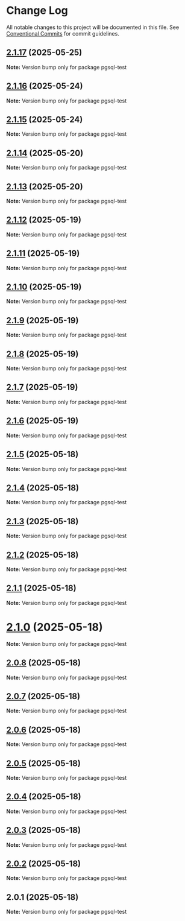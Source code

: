 # Change Log

All notable changes to this project will be documented in this file.
See [Conventional Commits](https://conventionalcommits.org) for commit guidelines.

## [2.1.17](https://github.com/launchql/launchql/compare/pgsql-test@2.1.16...pgsql-test@2.1.17) (2025-05-25)

**Note:** Version bump only for package pgsql-test





## [2.1.16](https://github.com/launchql/launchql/compare/pgsql-test@2.1.15...pgsql-test@2.1.16) (2025-05-24)

**Note:** Version bump only for package pgsql-test





## [2.1.15](https://github.com/launchql/launchql/compare/pgsql-test@2.1.14...pgsql-test@2.1.15) (2025-05-24)

**Note:** Version bump only for package pgsql-test





## [2.1.14](https://github.com/launchql/launchql/compare/pgsql-test@2.1.13...pgsql-test@2.1.14) (2025-05-20)

**Note:** Version bump only for package pgsql-test





## [2.1.13](https://github.com/launchql/launchql/compare/pgsql-test@2.1.12...pgsql-test@2.1.13) (2025-05-20)

**Note:** Version bump only for package pgsql-test





## [2.1.12](https://github.com/launchql/launchql/compare/pgsql-test@2.1.11...pgsql-test@2.1.12) (2025-05-19)

**Note:** Version bump only for package pgsql-test





## [2.1.11](https://github.com/launchql/launchql/compare/pgsql-test@2.1.10...pgsql-test@2.1.11) (2025-05-19)

**Note:** Version bump only for package pgsql-test





## [2.1.10](https://github.com/launchql/launchql/compare/pgsql-test@2.1.9...pgsql-test@2.1.10) (2025-05-19)

**Note:** Version bump only for package pgsql-test





## [2.1.9](https://github.com/launchql/launchql/compare/pgsql-test@2.1.8...pgsql-test@2.1.9) (2025-05-19)

**Note:** Version bump only for package pgsql-test





## [2.1.8](https://github.com/launchql/launchql/compare/pgsql-test@2.1.7...pgsql-test@2.1.8) (2025-05-19)

**Note:** Version bump only for package pgsql-test





## [2.1.7](https://github.com/launchql/launchql/compare/pgsql-test@2.1.6...pgsql-test@2.1.7) (2025-05-19)

**Note:** Version bump only for package pgsql-test





## [2.1.6](https://github.com/launchql/launchql/compare/pgsql-test@2.1.5...pgsql-test@2.1.6) (2025-05-19)

**Note:** Version bump only for package pgsql-test





## [2.1.5](https://github.com/launchql/launchql/compare/pgsql-test@2.1.4...pgsql-test@2.1.5) (2025-05-18)

**Note:** Version bump only for package pgsql-test





## [2.1.4](https://github.com/launchql/launchql/compare/pgsql-test@2.1.3...pgsql-test@2.1.4) (2025-05-18)

**Note:** Version bump only for package pgsql-test





## [2.1.3](https://github.com/launchql/launchql/compare/pgsql-test@2.1.2...pgsql-test@2.1.3) (2025-05-18)

**Note:** Version bump only for package pgsql-test





## [2.1.2](https://github.com/launchql/launchql/compare/pgsql-test@2.1.1...pgsql-test@2.1.2) (2025-05-18)

**Note:** Version bump only for package pgsql-test





## [2.1.1](https://github.com/launchql/launchql/compare/pgsql-test@2.1.0...pgsql-test@2.1.1) (2025-05-18)

**Note:** Version bump only for package pgsql-test





# [2.1.0](https://github.com/launchql/launchql/compare/pgsql-test@2.0.8...pgsql-test@2.1.0) (2025-05-18)

**Note:** Version bump only for package pgsql-test





## [2.0.8](https://github.com/launchql/launchql/compare/pgsql-test@2.0.7...pgsql-test@2.0.8) (2025-05-18)

**Note:** Version bump only for package pgsql-test





## [2.0.7](https://github.com/launchql/launchql/compare/pgsql-test@2.0.6...pgsql-test@2.0.7) (2025-05-18)

**Note:** Version bump only for package pgsql-test





## [2.0.6](https://github.com/launchql/launchql/compare/pgsql-test@2.0.5...pgsql-test@2.0.6) (2025-05-18)

**Note:** Version bump only for package pgsql-test





## [2.0.5](https://github.com/launchql/launchql/compare/pgsql-test@2.0.4...pgsql-test@2.0.5) (2025-05-18)

**Note:** Version bump only for package pgsql-test





## [2.0.4](https://github.com/launchql/launchql/compare/pgsql-test@2.0.3...pgsql-test@2.0.4) (2025-05-18)

**Note:** Version bump only for package pgsql-test





## [2.0.3](https://github.com/launchql/launchql/compare/pgsql-test@2.0.2...pgsql-test@2.0.3) (2025-05-18)

**Note:** Version bump only for package pgsql-test





## [2.0.2](https://github.com/launchql/launchql/compare/pgsql-test@2.0.1...pgsql-test@2.0.2) (2025-05-18)

**Note:** Version bump only for package pgsql-test





## 2.0.1 (2025-05-18)

**Note:** Version bump only for package pgsql-test
